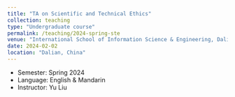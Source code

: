 ```yaml
---
title: "TA on Scientific and Technical Ethics"
collection: teaching
type: "Undergraduate course"
permalink: /teaching/2024-spring-ste
venue: "International School of Information Science & Engineering, Dalian University of Technology"
date: 2024-02-02
location: "Dalian, China"
---
```

* Semester: Spring 2024
* Language: English & Mandarin
* Instructor: Yu Liu
